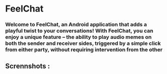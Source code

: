 # FeelChat
### Welcome to FeelChat, an Android application that adds a playful twist to your conversations! With FeelChat, you can enjoy a unique feature – the ability to play audio memes on both the sender and receiver sides, triggered by a simple click from either party, without requiring intervention from the other
###
## Scrennshots :
